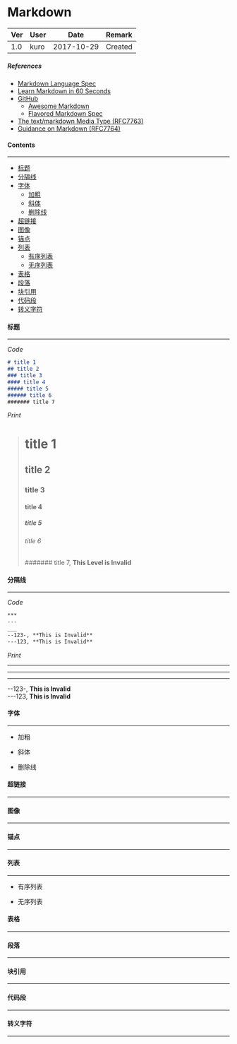 # Markdown 

|Ver|User|Date|Remark
|:-|-|-|:-
|1.0|kuro|2017-10-29|Created

##### *References*

* [Markdown Language Spec](http://blog.leanote.com/post/freewalk/Markdown-%E8%AF%AD%E6%B3%95%E6%89%8B%E5%86%8C)
* [Learn Markdown in 60 Seconds](http://commonmark.org/help/)
* [GitHub](https://github.com)
  * [Awesome Markdown](https://github.com/BubuAnabelas/awesome-markdown)
  * [Flavored Markdown Spec](https://github.github.com/gfm/)
* [The text/markdown Media Type (RFC7763)](https://tools.ietf.org/html/rfc7763)
* [Guidance on Markdown (RFC7764)](https://tools.ietf.org/html/rfc7764)

#### Contents

---

* [标题](#title)
* [分隔线](#separate_line)
* [字体](#font)
  * [加粗](#bold_font)
  * [斜体](#italic_font)
  * [删除线](#remove_line)
* [超链接](#hyper_link)
* [图像](#image)
* [锚点](#anchor_point)
* [列表](#list)
  * [有序列表](#order_list)
  * [无序列表](#unorder_list)
* [表格](#form)
* [段落](#paragraph)
* [块引用](#block_reference)
* [代码段](#code_snippet)
* [转义字符](#special_characters)

#### <span id="title">标题</span>

---

*Code*

``` Markdown
# title 1
## title 2
### title 3
#### title 4
##### title 5
###### title 6
####### title 7
```

*Print*

> # title 1
> ## title 2
> ### title 3
> #### title 4
> ##### title 5
> ###### title 6
> ####### title 7, **This Level is Invalid**

#### <span id="separate_line">分隔线</span>

---

*Code*

``` Markdown
***
---
___
--123-, **This is Invalid**  
---123, **This is Invalid**
```

*Print*

***
---
___
--123-, **This is Invalid**  
---123, **This is Invalid**


#### <span id="font">字体</span>

---

* <span id="bold_font">加粗</span>

* <span id="italic_font">斜体</span>

* <span id="remove_line">删除线</span>

#### <span id="hyper_link">超链接</span>

---

#### <span id="image">图像</span>

---

#### <span id="anchor_point">锚点</span>

---

#### <span id="list">列表</span>

---

* <span id="order_list">有序列表</span>

* <span id="unorder_list">无序列表</span>

#### <span id="form">表格</span>

---

#### <span id="paragraph">段落</span>

---

#### <span id="block_reference">块引用</span>

---

#### <span id="code_snippet">代码段</span>

---

#### <span id="special_characters">转义字符</span>

---
